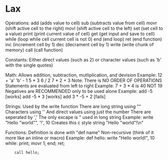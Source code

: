 # Lax

Operations:
    add     (adds value to cell)
    sub     (subtracts value from cell)
    movr    (shift active cell to the right)
    movl    (shift active cell to the left)
    set     (set cell to a value)
    print   (print current value of cell)
    get     (get input and save to cell)
    while   (loop while cell current cell is not 0)
    end     (end loop)
    ret     (end function)
    inc     (increment cell by 1)
    dec     (decrament cell by 1)
    write   (write chunk of memory)
    call    (call function)

Constants:
    Either direct values (such as 2) or character values (such as 'b' with the single quotes)

Math:
    Allows addition, subtraction, mutliplication, and devision
    Example:
        12 + 'a'
        'b' - 1
        5 * 3
        6 / 2
        7 * 2 + 3
    Note:
        There is NO ORDER OF OPERATIONS
        Statements are evaluated from left to right
        Example:
            7 + 3 * 4 is 40 NOT 19
        Negatives are RECOMMENDED only to be used alone
        Example:
            add -5          [works]
            add -5 * 3      [works]
            add 3 * -5 + 2  [fails]

Strings:
    Used by the write function
    There are long string using ""
    Characters using ''
    And direct values using just the number
    There are seperated by ','
    The only excape is \" used in long string
    Example:
        write "Hello \"world\"", '!', 10
        Creates this c style string "Hello \"world\"!\n"

Functions:
    Definition is done with "def name"
    Non-recursive (think of it more like an inline or macro)
    Example:
        def hello:
            write "Hello world!", 10
            while:
                print;
                movr 1;
            end;
        ret;

        call hello;
